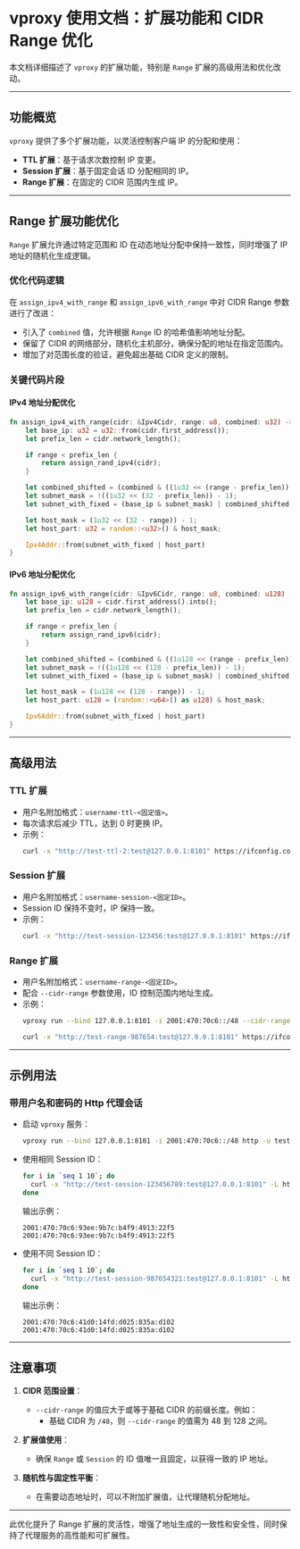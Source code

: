 # vproxy 使用文档：扩展功能和 CIDR Range 优化

本文档详细描述了 `vproxy` 的扩展功能，特别是 `Range` 扩展的高级用法和优化改动。

---

## 功能概览

`vproxy` 提供了多个扩展功能，以灵活控制客户端 IP 的分配和使用：

- **TTL 扩展**：基于请求次数控制 IP 变更。
- **Session 扩展**：基于固定会话 ID 分配相同的 IP。
- **Range 扩展**：在固定的 CIDR 范围内生成 IP。

---

## Range 扩展功能优化

`Range` 扩展允许通过特定范围和 ID 在动态地址分配中保持一致性，同时增强了 IP 地址的随机化生成逻辑。

### **优化代码逻辑**
在 `assign_ipv4_with_range` 和 `assign_ipv6_with_range` 中对 CIDR Range 参数进行了改进：
- 引入了 `combined` 值，允许根据 `Range` ID 的哈希值影响地址分配。
- 保留了 CIDR 的网络部分，随机化主机部分，确保分配的地址在指定范围内。
- 增加了对范围长度的验证，避免超出基础 CIDR 定义的限制。

### **关键代码片段**
#### IPv4 地址分配优化
```rust
fn assign_ipv4_with_range(cidr: &Ipv4Cidr, range: u8, combined: u32) -> Ipv4Addr {
    let base_ip: u32 = u32::from(cidr.first_address());
    let prefix_len = cidr.network_length();

    if range < prefix_len {
        return assign_rand_ipv4(cidr);
    }

    let combined_shifted = (combined & ((1u32 << (range - prefix_len)) - 1)) << (32 - range);
    let subnet_mask = !((1u32 << (32 - prefix_len)) - 1);
    let subnet_with_fixed = (base_ip & subnet_mask) | combined_shifted;

    let host_mask = (1u32 << (32 - range)) - 1;
    let host_part: u32 = random::<u32>() & host_mask;

    Ipv4Addr::from(subnet_with_fixed | host_part)
}
```

#### IPv6 地址分配优化
```rust
fn assign_ipv6_with_range(cidr: &Ipv6Cidr, range: u8, combined: u128) -> Ipv6Addr {
    let base_ip: u128 = cidr.first_address().into();
    let prefix_len = cidr.network_length();

    if range < prefix_len {
        return assign_rand_ipv6(cidr);
    }

    let combined_shifted = (combined & ((1u128 << (range - prefix_len)) - 1)) << (128 - range);
    let subnet_mask = !((1u128 << (128 - prefix_len)) - 1);
    let subnet_with_fixed = (base_ip & subnet_mask) | combined_shifted;

    let host_mask = (1u128 << (128 - range)) - 1;
    let host_part: u128 = (random::<u64>() as u128) & host_mask;

    Ipv6Addr::from(subnet_with_fixed | host_part)
}
```

---

## **高级用法**

### **TTL 扩展**
- 用户名附加格式：`username-ttl-<固定值>`。
- 每次请求后减少 TTL，达到 0 时更换 IP。
- 示例：
  ```bash
  curl -x "http://test-ttl-2:test@127.0.0.1:8101" https://ifconfig.co
  ```

### **Session 扩展**
- 用户名附加格式：`username-session-<固定ID>`。
- Session ID 保持不变时，IP 保持一致。
- 示例：
  ```bash
  curl -x "http://test-session-123456:test@127.0.0.1:8101" https://ifconfig.co
  ```

### **Range 扩展**
- 用户名附加格式：`username-range-<固定ID>`。
- 配合 `--cidr-range` 参数使用，ID 控制范围内地址生成。
- 示例：
  ```bash
  vproxy run --bind 127.0.0.1:8101 -i 2001:470:70c6::/48 --cidr-range 64 http -u test -p test

  curl -x "http://test-range-987654:test@127.0.0.1:8101" https://ifconfig.co
  ```

---

## 示例用法

### 带用户名和密码的 Http 代理会话

- 启动 `vproxy` 服务：
  ```bash
  vproxy run --bind 127.0.0.1:8101 -i 2001:470:70c6::/48 http -u test -p test
  ```

- 使用相同 Session ID：
  ```bash
  for i in `seq 1 10`; do
    curl -x "http://test-session-123456789:test@127.0.0.1:8101" -L https://ifconfig.co
  done
  ```
  输出示例：
  ```
  2001:470:70c6:93ee:9b7c:b4f9:4913:22f5
  2001:470:70c6:93ee:9b7c:b4f9:4913:22f5
  ```

- 使用不同 Session ID：
  ```bash
  for i in `seq 1 10`; do
    curl -x "http://test-session-987654321:test@127.0.0.1:8101" -L https://ifconfig.co
  done
  ```
  输出示例：
  ```
  2001:470:70c6:41d0:14fd:d025:835a:d102
  2001:470:70c6:41d0:14fd:d025:835a:d102
  ```

---

## 注意事项

1. **CIDR 范围设置**：
   - `--cidr-range` 的值应大于或等于基础 CIDR 的前缀长度。例如：
     - 基础 CIDR 为 `/48`，则 `--cidr-range` 的值需为 48 到 128 之间。

2. **扩展值使用**：
   - 确保 `Range` 或 `Session` 的 ID 值唯一且固定，以获得一致的 IP 地址。

3. **随机性与固定性平衡**：
   - 在需要动态地址时，可以不附加扩展值，让代理随机分配地址。

---

此优化提升了 Range 扩展的灵活性，增强了地址生成的一致性和安全性，同时保持了代理服务的高性能和可扩展性。
